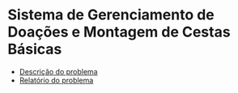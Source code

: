# Sistema de Gerenciamento de Doações e Montagem de Cestas Básicas

* [Descrição do problema](PBL_Problema01.pdf)  
* [Relatório do problema](RelatorioProblema1_2022.1.pdf)  
